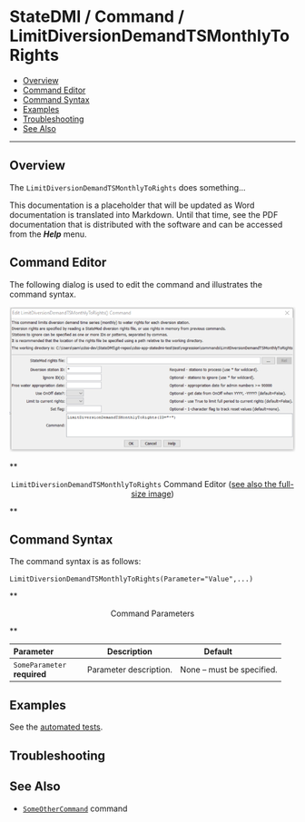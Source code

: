 # StateDMI / Command / LimitDiversionDemandTSMonthlyToRights #

* [Overview](#overview)
* [Command Editor](#command-editor)
* [Command Syntax](#command-syntax)
* [Examples](#examples)
* [Troubleshooting](#troubleshooting)
* [See Also](#see-also)

-------------------------

## Overview ##

The `LimitDiversionDemandTSMonthlyToRights` does something...

This documentation is a placeholder that will be updated as Word documentation is translated into Markdown.
Until that time, see the PDF documentation that is distributed with the software and can be accessed
from the ***Help*** menu.

## Command Editor ##

The following dialog is used to edit the command and illustrates the command syntax.

![LimitDiversionDemandTSMonthlyToRights](LimitDiversionDemandTSMonthlyToRights.png)

**<p style="text-align: center;">
`LimitDiversionDemandTSMonthlyToRights` Command Editor (<a href="../LimitDiversionDemandTSMonthlyToRights.png">see also the full-size image</a>)
</p>**

## Command Syntax ##

The command syntax is as follows:

```text
LimitDiversionDemandTSMonthlyToRights(Parameter="Value",...)
```
**<p style="text-align: center;">
Command Parameters
</p>**

| **Parameter**&nbsp;&nbsp;&nbsp;&nbsp;&nbsp;&nbsp;&nbsp;&nbsp;&nbsp;&nbsp;&nbsp;&nbsp; | **Description** | **Default**&nbsp;&nbsp;&nbsp;&nbsp;&nbsp;&nbsp;&nbsp;&nbsp;&nbsp;&nbsp; |
| --------------|-----------------|----------------- |
|`SomeParameter`<br>**required**|Parameter description.|None – must be specified.|

## Examples ##

See the [automated tests](https://github.com/OpenWaterFoundation/cdss-app-statedmi-main/tree/master/test/regression/commands/LimitDiversionDemandTSMonthlyToRights).

## Troubleshooting ##

## See Also ##

* [`SomeOtherCommand`](../SomeOtherCommand/SomeOtherCommand) command
